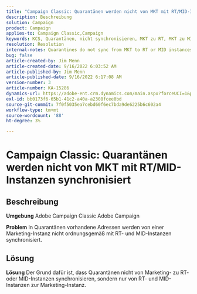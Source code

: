 ```yaml
---
title: "Campaign Classic: Quarantänen werden nicht von MKT mit RT/MID-Instanzen synchronisiert"
description: Beschreibung
solution: Campaign
product: Campaign
applies-to: Campaign Classic,Campaign
keywords: KCS, Quarantänen, nicht synchronisieren, MKT zu RT, MKT zu MID, Instanzen
resolution: Resolution
internal-notes: Quarantines do not sync from MKT to RT or MID instances
bug: false
article-created-by: Jim Menn
article-created-date: 9/16/2022 6:03:52 AM
article-published-by: Jim Menn
article-published-date: 9/16/2022 6:17:08 AM
version-number: 3
article-number: KA-15286
dynamics-url: https://adobe-ent.crm.dynamics.com/main.aspx?forceUCI=1&pagetype=entityrecord&etn=knowledgearticle&id=64033d55-8535-ed11-9db1-0022480866ad
exl-id: bb0173f6-65b1-41c2-a40a-a2308fcee0bd
source-git-commit: 7f0f5035ea7cebd60f6ec7bda9de6225b6c602a4
workflow-type: tm+mt
source-wordcount: '88'
ht-degree: 3%

---
```


# Campaign Classic: Quarantänen werden nicht von MKT mit RT/MID-Instanzen synchronisiert

## Beschreibung


<b>Umgebung</b>
Adobe Campaign Classic Adobe Campaign

<b>Problem</b>
In Quarantänen vorhandene Adressen werden von einer Marketing-Instanz nicht ordnungsgemäß mit RT- und MID-Instanzen synchronisiert.


## Lösung


<b>Lösung</b>
Der Grund dafür ist, dass Quarantänen nicht von Marketing- zu RT- oder MID-Instanzen synchronisieren, sondern nur von RT- und MID-Instanzen zur Marketing-Instanz.

